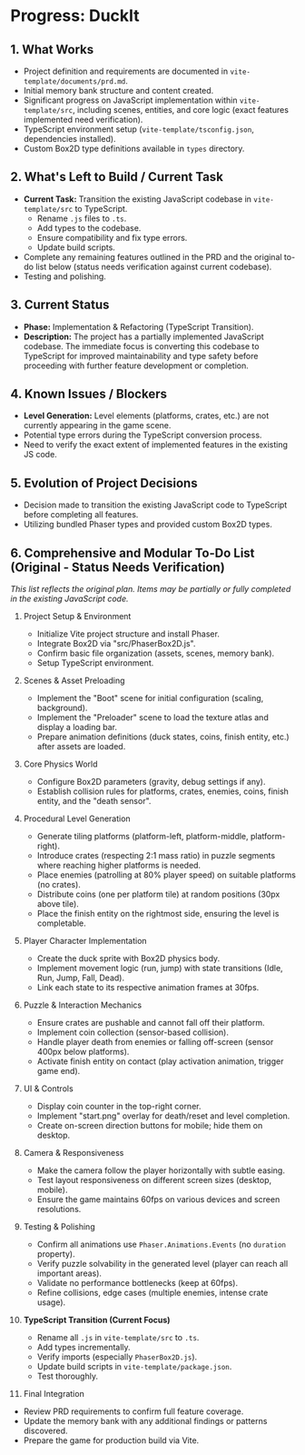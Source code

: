 # Progress: DuckIt

## 1. What Works

- Project definition and requirements are documented in `vite-template/documents/prd.md`.
- Initial memory bank structure and content created.
- Significant progress on JavaScript implementation within `vite-template/src`, including scenes, entities, and core logic (exact features implemented need verification).
- TypeScript environment setup (`vite-template/tsconfig.json`, dependencies installed).
- Custom Box2D type definitions available in `types` directory.

## 2. What's Left to Build / Current Task

- **Current Task:** Transition the existing JavaScript codebase in `vite-template/src` to TypeScript.
  - Rename `.js` files to `.ts`.
  - Add types to the codebase.
  - Ensure compatibility and fix type errors.
  - Update build scripts.
- Complete any remaining features outlined in the PRD and the original to-do list below (status needs verification against current codebase).
- Testing and polishing.

## 3. Current Status

- **Phase:** Implementation & Refactoring (TypeScript Transition).
- **Description:** The project has a partially implemented JavaScript codebase. The immediate focus is converting this codebase to TypeScript for improved maintainability and type safety before proceeding with further feature development or completion.

## 4. Known Issues / Blockers

- **Level Generation:** Level elements (platforms, crates, etc.) are not currently appearing in the game scene.
- Potential type errors during the TypeScript conversion process.
- Need to verify the exact extent of implemented features in the existing JS code.

## 5. Evolution of Project Decisions

- Decision made to transition the existing JavaScript code to TypeScript before completing all features.
- Utilizing bundled Phaser types and provided custom Box2D types.

## 6. Comprehensive and Modular To-Do List (Original - Status Needs Verification)

_This list reflects the original plan. Items may be partially or fully completed in the existing JavaScript code._

1. Project Setup & Environment

   - Initialize Vite project structure and install Phaser.
   - Integrate Box2D via "src/PhaserBox2D.js".
   - Confirm basic file organization (assets, scenes, memory bank).
   - Setup TypeScript environment.

2. Scenes & Asset Preloading

   - Implement the "Boot" scene for initial configuration (scaling, background).
   - Implement the "Preloader" scene to load the texture atlas and display a loading bar.
   - Prepare animation definitions (duck states, coins, finish entity, etc.) after assets are loaded.

3. Core Physics World

   - Configure Box2D parameters (gravity, debug settings if any).
   - Establish collision rules for platforms, crates, enemies, coins, finish entity, and the "death sensor".

4. Procedural Level Generation

   - Generate tiling platforms (platform-left, platform-middle, platform-right).
   - Introduce crates (respecting 2:1 mass ratio) in puzzle segments where reaching higher platforms is needed.
   - Place enemies (patrolling at 80% player speed) on suitable platforms (no crates).
   - Distribute coins (one per platform tile) at random positions (30px above tile).
   - Place the finish entity on the rightmost side, ensuring the level is completable.

5. Player Character Implementation

   - Create the duck sprite with Box2D physics body.
   - Implement movement logic (run, jump) with state transitions (Idle, Run, Jump, Fall, Dead).
   - Link each state to its respective animation frames at 30fps.

6. Puzzle & Interaction Mechanics

   - Ensure crates are pushable and cannot fall off their platform.
   - Implement coin collection (sensor-based collision).
   - Handle player death from enemies or falling off-screen (sensor 400px below platforms).
   - Activate finish entity on contact (play activation animation, trigger game end).

7. UI & Controls

   - Display coin counter in the top-right corner.
   - Implement "start.png" overlay for death/reset and level completion.
   - Create on-screen direction buttons for mobile; hide them on desktop.

8. Camera & Responsiveness

   - Make the camera follow the player horizontally with subtle easing.
   - Test layout responsiveness on different screen sizes (desktop, mobile).
   - Ensure the game maintains 60fps on various devices and screen resolutions.

9. Testing & Polishing

   - Confirm all animations use `Phaser.Animations.Events` (no `duration` property).
   - Verify puzzle solvability in the generated level (player can reach all important areas).
   - Validate no performance bottlenecks (keep at 60fps).
   - Refine collisions, edge cases (multiple enemies, intense crate usage).

10. **TypeScript Transition (Current Focus)**

    - Rename all `.js` in `vite-template/src` to `.ts`.
    - Add types incrementally.
    - Verify imports (especially `PhaserBox2D.js`).
    - Update build scripts in `vite-template/package.json`.
    - Test thoroughly.

11. Final Integration

- Review PRD requirements to confirm full feature coverage.
- Update the memory bank with any additional findings or patterns discovered.
- Prepare the game for production build via Vite.
